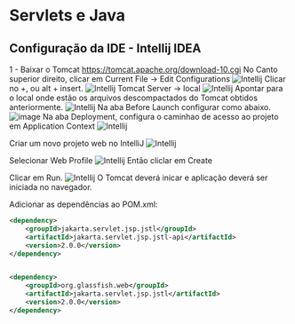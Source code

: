 # Servlets e Java

## Configuração da IDE - Intellij IDEA
1 - Baixar o Tomcat https://tomcat.apache.org/download-10.cgi
No Canto superior direito, clicar em Current File -> Edit Configurations
![Intellij](https://github.com/lschlestein/servlet/assets/103784532/ed801e0c-77f5-4436-882d-d6f25813e9d8)
Clicar no +, ou alt + insert.
![Intellij](https://github.com/lschlestein/servlet/assets/103784532/e081bc33-0dde-4aca-a8bf-827aad8c68c1)
Tomcat Server -> local
![Intellij](https://github.com/lschlestein/servlet/assets/103784532/8ddb71e2-fc24-4ff7-a32d-c48be68f2fe2)
Apontar para o local onde estão os arquivos descompactados do Tomcat obtidos anteriormente.
![Intellij](https://github.com/lschlestein/servlet/assets/103784532/5fd5e336-b50c-412c-a425-8193d9821d7d)
Na aba Before Launch configurar como abaixo.
![image](https://github.com/lschlestein/servlet/assets/103784532/cd7b1efd-8306-4f3e-958c-4c8baa5cfa8c)
Na aba Deployment, configura o caminhao de acesso ao projeto em Application Context
![Intellij](https://github.com/lschlestein/servlet/assets/103784532/f6441891-9fa6-464a-b250-336f039730bf)

Criar um novo projeto web no IntelliJ
![Intellij](https://github.com/lschlestein/servlet/assets/103784532/e86e405e-8aca-4e04-b640-86512984473a)

Selecionar Web Profile
![Intellij](https://github.com/lschlestein/servlet/assets/103784532/07d19831-fc37-439a-9320-b1b3de429d58)
Então cliclar em Create

Clicar em Run.
![Intellij](https://github.com/lschlestein/servlet/assets/103784532/7a5b5bf2-9e76-47e7-a72b-fe6bbed68deb)
O Tomcat deverá inicar e aplicação deverá ser iniciada no navegador.

Adicionar as dependências ao POM.xml:
```xml
<dependency>
    <groupId>jakarta.servlet.jsp.jstl</groupId>
    <artifactId>jakarta.servlet.jsp.jstl-api</artifactId>
    <version>2.0.0</version>
</dependency>


<dependency>
    <groupId>org.glassfish.web</groupId>
    <artifactId>jakarta.servlet.jsp.jstl</artifactId>
    <version>2.0.0</version>
</dependency>
```
